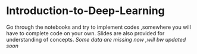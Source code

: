 # Introduction-to-Deep-Learning

Go through the notebooks and try to implement codes ,somewhere you will have to complete code on your own.
Slides are also provided for understanding of concepts.
*Some data are missing now ,will bw updated soon*